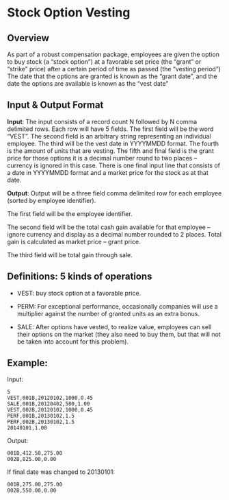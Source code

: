 Stock Option Vesting
============================

## Overview
As part of a robust compensation package, employees are given the option to buy stock (a “stock option”) at a favorable set price (the “grant” or “strike” price) after a certain period of time as passed (the “vesting period”) The date that the options are granted is known as the “grant date”, and the date the options are available is known as the “vest date”

## Input & Output Format

**Input**: The input consists of a record count N followed by N comma delimited rows. Each row will have 5 fields. The first field will be the word “VEST”. The second field is an arbitrary string representing an individual employee. The third will be the vest date in YYYYMMDD format. The fourth is the amount of units that are vesting. The fifth and final field is the grant price for those options it is a decimal number round to two places – currency is ignored in this case. There is one final input line that consists of a date in YYYYMMDD format and a market price for the stock as at that date.

**Output**: Output will be a three field comma delimited row for each employee (sorted by employee identifier).

The first field will be the employee identifier.

The second field will be the total cash gain available for that employee – ignore currency and display as a decimal number rounded to 2 places.
Total gain is calculated as market price – grant price.

The third field will be total gain through sale.


## Definitions: 5 kinds of operations

* VEST: buy stock option at a favorable price.

* PERM: For exceptional performance, occasionally companies will use a multiplier against the number of granted units as an extra bonus.

* SALE: After options have vested, to realize value, employees can sell their options on the market (they also need to buy them, but that will not be taken into account for this problem).


## Example:

Input:

```
5
VEST,001B,20120102,1000,0.45
SALE,001B,20120402,500,1.00
VEST,002B,20120102,1000,0.45
PERF,001B,20130102,1.5
PERF,002B,20130102,1.5
20140101,1.00
```

Output:

```
001B,412.50,275.00
002B,825.00,0.00
```

If final date was changed to 20130101:

```
001B,275.00,275.00
002B,550.00,0.00
```